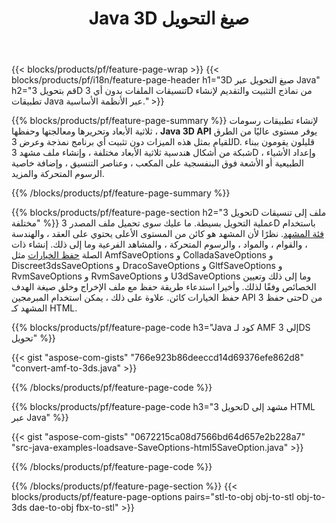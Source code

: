 ﻿---
title: Java 3D صيغ التحويل
url: /ar/java/conversion/
description: تحويل 3D تنسيقات amf 3ds amf ase att dae drc dxf fbx gltf jt obj ply rvm stl u3d usdz usd usd vrml x مع بضعة أسطر Java كود عبر Java مكتبة.
---
{{< blocks/products/pf/feature-page-wrap >}}
{{< blocks/products/pf/i18n/feature-page-header h1="3D صيغ التحويل عبر Java" h2="قم بتحويل 3D تنسيقات الملفات بدون أي 3D من نماذج التثبيت والتقديم لإنشاء تطبيقات Java عبر الأنظمة الأساسية." >}}

{{% blocks/products/pf/feature-page-summary %}}
لإنشاء تطبيقات رسومات ثلاثية الأبعاد وتحريرها ومعالجتها وحفظها ، **Java 3D API** يوفر مستوى عاليًا من الطرق للقيام بمثل هذه الميزات دون تثبيت أي برنامج نمذجة وعرض 3D. قليلون يقومون ببناء شبكة من أشكال هندسية ثلاثية الأبعاد مختلفة ، وإنشاء ملف مشهد 3D ، وإعداد الأشياء الطبيعية أو الأشعة فوق البنفسجية على المكعب ، وعناصر التنسيق ، وإضافة خاصية الرسوم المتحركة والمزيد. 

{{% /blocks/products/pf/feature-page-summary %}}

{{% blocks/products/pf/feature-page-section h2="تحويل 3D ملف إلى تنسيقات مختلفة" %}}
عملية التحويل بسيطة. ما عليك سوى تحميل ملف المصدر 3D باستخدام [فئة المشهد](https://apireference.aspose.com/3d/java/com.aspose.threed/Scene). نظرًا لأن المشهد هو كائن من المستوى الأعلى يحتوي على العقد ، والهندسة ، والقوام ، والمواد ، والرسوم المتحركة ، والمشاهد الفرعية وما إلى ذلك. إنشاء ذات الصلة [حفظ الخيارات](https://apireference.aspose.com/3d/java/com.aspose.threed/SaveOptions) مثل AmfSaveOptions و ColladaSaveOptions و Discreet3dsSaveOptions و DracoSaveOptions و GltfSaveOptions و RvmSaveOptions و RvmSaveOptions و U3dSaveOptions وما إلى ذلك وتعيين الخصائص وفقًا لذلك. وأخيرا استدعاء طريقة حفظ مع ملف الإخراج وخلق صيغة الهدف حفظ الخيارات كائن. علاوة على ذلك ، يمكن استخدام المبرمجين API حتى حفظ 3D من المشهد كـ HTML.


{{% blocks/products/pf/feature-page-code h3="Java كود لـ AMF إلى 3DS تحويل" %}}

{{< gist "aspose-com-gists" "766e923b86deeccd14d69376efe862d8" "convert-amf-to-3ds.java" >}}

{{% /blocks/products/pf/feature-page-code %}}


{{% blocks/products/pf/feature-page-code h3="تحويل 3D مشهد إلى HTML عبر Java" %}}

{{< gist "aspose-com-gists" "0672215ca08d7566bd64d657e2b228a7" "src-java-examples-loadsave-SaveOptions-html5SaveOption.java" >}}

{{% /blocks/products/pf/feature-page-code %}}

{{% /blocks/products/pf/feature-page-section %}}
{{< blocks/products/pf/feature-page-options pairs="stl-to-obj obj-to-stl obj-to-3ds dae-to-obj fbx-to-stl" >}}